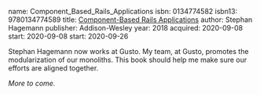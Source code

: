 name: Component_Based_Rails_Applications
isbn: 0134774582
isbn13: 9780134774589
title: [Component-Based Rails Applications](https://www.informit.com/store/component-based-rails-applications-large-domains-under-9780134774589)
author: Stephan Hagemann
publisher: Addison-Wesley
year: 2018
acquired: 2020-09-08
start: 2020-09-08
start: 2020-09-26

Stephan Hagemann now works at Gusto.  My team, at Gusto, promotes the
modularization of our monoliths.  This book should help me make sure our efforts
are aligned together.

_More to come._

